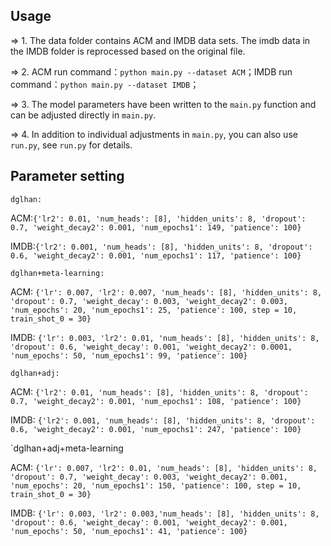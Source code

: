 ## Usage
=> 1. The data folder contains ACM and IMDB data sets. The imdb data in the IMDB folder is reprocessed based on the original file.

=> 2. ACM run command：`python main.py --dataset ACM`；IMDB run command：`python main.py --dataset IMDB`；

=> 3. The model parameters have been written to the `main.py` function and can be adjusted directly in `main.py`.

=> 4. In addition to individual adjustments in `main.py`, you can also use `run.py`, see `run.py` for details.

## Parameter setting
`dglhan:`

ACM:`{'lr2': 0.01, 'num_heads': [8], 'hidden_units': 8, 'dropout': 0.7, 'weight_decay2': 0.001, 'num_epochs1': 149, 'patience': 100}`

IMDB:`{'lr2': 0.001, 'num_heads': [8], 'hidden_units': 8, 'dropout': 0.6, 'weight_decay2': 0.001, 'num_epochs1': 117, 'patience': 100}`

`dglhan+meta-learning:`

ACM:
`{'lr': 0.007, 'lr2': 0.007, 'num_heads': [8], 'hidden_units': 8, 'dropout': 0.7, 'weight_decay': 0.003, 'weight_decay2': 0.003, 'num_epochs': 20, 'num_epochs1': 25, 'patience': 100, step = 10, train_shot_0 = 30}`

IMDB:
`{'lr': 0.003, 'lr2': 0.01, 'num_heads': [8], 'hidden_units': 8, 'dropout': 0.6, 'weight_decay': 0.001, 'weight_decay2': 0.0001, 'num_epochs': 50, 'num_epochs1': 99, 'patience': 100}`

`dglhan+adj:`

ACM:
`{'lr2': 0.01, 'num_heads': [8], 'hidden_units': 8, 'dropout': 0.7, 'weight_decay2': 0.001, 'num_epochs1': 108, 'patience': 100}`

IMDB:
`{'lr2': 0.001, 'num_heads': [8], 'hidden_units': 8, 'dropout': 0.6, 'weight_decay2': 0.001, 'num_epochs1': 247, 'patience': 100}`

`dglhan+adj+meta-learning

ACM:
`{'lr': 0.007, 'lr2': 0.01, 'num_heads': [8], 'hidden_units': 8, 'dropout': 0.7, 'weight_decay': 0.003, 'weight_decay2': 0.001, 'num_epochs': 20, 'num_epochs1': 150, 'patience': 100, step = 10, train_shot_0 = 30}`

IMDB:
`{'lr': 0.003, 'lr2': 0.003,'num_heads': [8], 'hidden_units': 8, 'dropout': 0.6, 'weight_decay': 0.001, 'weight_decay2': 0.001, 'num_epochs': 50, 'num_epochs1': 41, 'patience': 100}`
